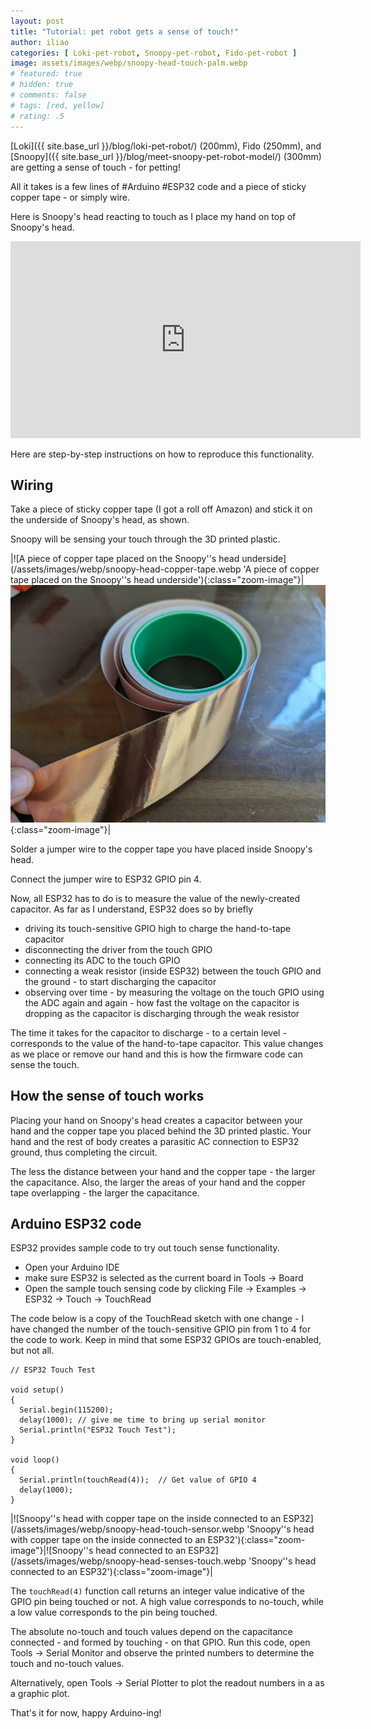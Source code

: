 ```yaml
---
layout: post
title: "Tutorial: pet robot gets a sense of touch!"
author: iliao
categories: [ Loki-pet-robot, Snoopy-pet-robot, Fido-pet-robot ]
image: assets/images/webp/snoopy-head-touch-palm.webp
# featured: true
# hidden: true
# comments: false
# tags: [red, yellow]
# rating: .5
---
```

[Loki]({{ site.base_url }}/blog/loki-pet-robot/) (200mm),
Fido (250mm), and
[Snoopy]({{ site.base_url }}/blog/meet-snoopy-pet-robot-model/) (300mm)
are getting a sense of touch - for petting!

All it takes is a few lines of #Arduino #ESP32 code and a piece of sticky copper tape - or simply wire.

Here is Snoopy's head reacting to touch as I place my hand on top of Snoopy's head.

<div class="text-center">
<iframe width="560" height="315" src="https://www.youtube.com/embed/oTpgZuBU10Q?si=RHWZNFUAKF8XQumG&list=PLOSXKDW70aR-6j6sCWfK29ValtOl91iZ6" title="YouTube video player" frameborder="0" allow="accelerometer; autoplay; clipboard-write; encrypted-media; gyroscope; picture-in-picture; web-share" allowfullscreen></iframe>
</div>

<p></p>

Here are step-by-step instructions on how to reproduce this functionality.

## Wiring
Take a piece of sticky copper tape (I got a roll off Amazon) and stick it on the underside of Snoopy's head, as shown.

Snoopy will be sensing your touch through the 3D printed plastic.

|![A piece of copper tape placed on the Snoopy''s head underside](/assets/images/webp/snoopy-head-copper-tape.webp 'A piece of copper tape placed on the Snoopy''s head underside'){:class="zoom-image"}|![A roll of sticky copper tape](/assets/images/webp/sticky-copper-tape.webp 'A roll of sticky copper tape'){:class="zoom-image"}|

Solder a jumper wire to the copper tape you have placed inside Snoopy's head.

Connect the jumper wire to ESP32 GPIO pin 4.

Now, all ESP32 has to do is to measure the value of the newly-created capacitor. As far as I understand, ESP32 does so by
briefly
- driving its touch-sensitive GPIO high to charge the hand-to-tape capacitor
- disconnecting the driver from the touch GPIO
- connecting its ADC to the touch GPIO
- connecting a weak resistor (inside ESP32) between the touch GPIO and the ground - to start discharging the capacitor
- observing over time - by measuring the voltage on the touch GPIO using the ADC again and again - how fast the
voltage on the capacitor is dropping as the capacitor is discharging through the weak resistor

The time it takes for the capacitor to discharge - to a certain level - corresponds to the value of the
hand-to-tape capacitor. This value changes as we place or remove our hand and this is how the firmware code
can sense the touch.

## How the sense of touch works

Placing your hand on Snoopy's head creates a capacitor between your hand and the copper tape you placed behind
the 3D printed plastic. Your hand and the rest of body creates a parasitic AC connection to ESP32 ground,
thus completing the circuit.

The less the distance between your hand and the copper tape - the larger the capacitance.
Also, the larger the areas of your hand and the copper tape overlapping - the larger the capacitance.

## Arduino ESP32 code

ESP32 provides sample code to try out touch sense functionality.
- Open your Arduino IDE
- make sure ESP32 is selected as the current board in Tools -> Board
- Open the sample touch sensing code by clicking File -> Examples -> ESP32 -> Touch -> TouchRead

The code below is a copy of the TouchRead sketch with one change - I have changed the number of the touch-sensitive
GPIO pin from 1 to 4 for the code to work. Keep in mind that some ESP32 GPIOs are touch-enabled, but not all.

```
// ESP32 Touch Test

void setup()
{
  Serial.begin(115200);
  delay(1000); // give me time to bring up serial monitor
  Serial.println("ESP32 Touch Test");
}

void loop()
{
  Serial.println(touchRead(4));  // Get value of GPIO 4
  delay(1000);
}
```

|![Snoopy''s head with copper tape on the inside connected to an ESP32](/assets/images/webp/snoopy-head-touch-sensor.webp 'Snoopy''s head with copper tape on the inside connected to an ESP32'){:class="zoom-image"}|![Snoopy''s head connected to an ESP32](/assets/images/webp/snoopy-head-senses-touch.webp 'Snoopy''s head connected to an ESP32'){:class="zoom-image"}|

<p></p>

The `touchRead(4)` function call returns an integer value indicative of the GPIO pin being touched or not.
A high value corresponds to no-touch, while a low value corresponds to the pin being touched.

The absolute no-touch and touch values depend on the capacitance connected - and formed by touching - on
that GPIO. Run this code, open Tools -> Serial Monitor and observe the printed numbers to determine the
touch and no-touch values.

Alternatively, open Tools -> Serial Plotter to plot the readout numbers in a as a graphic plot.

That's it for now, happy Arduino-ing!
